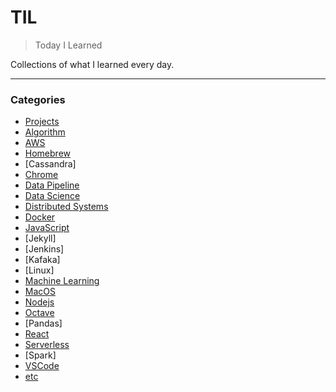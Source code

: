 # TIL
> Today I Learned

Collections of what I learned every day.

---

### Categories
- [Projects](projects)
- [Algorithm](algorithm)
- [AWS](aws)
- [Homebrew](homebrew)
- [Cassandra]
- [Chrome](chrome)
- [Data Pipeline](data-pipeline)
- [Data Science](data-science)
- [Distributed Systems](distributed-systems)
- [Docker](docker)
- [JavaScript](javascript)
- [Jekyll]
- [Jenkins]
- [Kafaka]
- [Linux]
- [Machine Learning](machine-learning)
- [MacOS](macos)
- [Nodejs](nodejs)
- [Octave](octave)
- [Pandas]
- [React](react)
- [Serverless](serverless)
- [Spark]
- [VSCode](vscode)
- [etc](etc)

